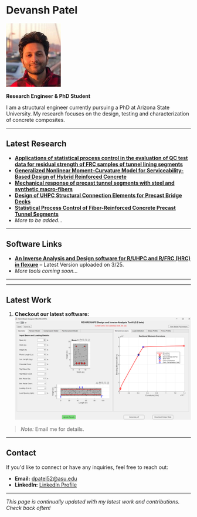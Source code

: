 # Devansh Patel

![Devansh Patel](./Devansh%20Patel.jpg)

**Research Engineer & PhD Student**

I am a structural engineer currently pursuing a PhD at Arizona State University. My research focuses on the design, testing and characterization of concrete composites.

---

## Latest Research

- **[Applications of statistical process control in the evaluation of QC test data for residual strength of FRC samples of tunnel lining segments](https://link.springer.com/chapter/10.1007/978-3-030-58482-5_72)**
- **[Generalized Nonlinear Moment–Curvature Model for Serviceability-Based Design of Hybrid Reinforced Concrete](https://ascelibrary.org/doi/abs/10.1061/JSENDH.STENG-12235)**
- **[Mechanical response of precast tunnel segments with steel and synthetic macro-fibers](https://www.sciencedirect.com/science/article/abs/pii/S0958946523003773)**
- **[Design of UHPC Structural Connection Elements for Precast Bridge Decks](https://link.springer.com/chapter/10.1007/978-3-031-70145-0_35)**
- **[Statistical Process Control of Fiber-Reinforced Concrete Precast Tunnel Segments](https://www.concrete.org/publications/internationalconcreteabstractsportal/m/details/id/51740373)** 
- *More to be added...*

---

## Software Links

- **[An Inverse Analysis and Design software for R/UHPC and R/FRC (HRC) in flexure](https://www.researchgate.net/publication/389270631_An_Inverse_Analysis_and_Design_software_for_RUHPC_and_RFRC_HRC_in_flexure)** – Latest Version uploaded on 3/25.
- *More tools coming soon...*
---
<!-- 
## Projects

- **[Project Name 1](#)** – Overview of the project and its objectives.  
- **[Project Name 2](#)** – Overview of the project and its objectives.  
- *Stay tuned for updates...*
-->
---

## Latest Work

1. **Checkout our latest software:**  
   ![Image One](./shared/photo3.png)

> *Note:* Email me for details.

---

## Contact

If you'd like to connect or have any inquiries, feel free to reach out:  
- **Email:** [dpatel52@asu.edu](mailto:your.dpatel52@asu.edu)  
- **LinkedIn:** [LinkedIn Profile](https://www.linkedin.com/in/devanshpatl/)

---

*This page is continually updated with my latest work and contributions. Check back often!*
